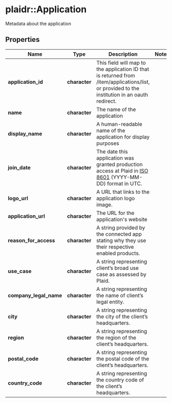 # plaidr::Application

Metadata about the application

## Properties
Name | Type | Description | Notes
------------ | ------------- | ------------- | -------------
**application_id** | **character** | This field will map to the application ID that is returned from /item/applications/list, or provided to the institution in an oauth redirect. | 
**name** | **character** | The name of the application | 
**display_name** | **character** | A human-readable name of the application for display purposes | 
**join_date** | **character** | The date this application was granted production access at Plaid in [ISO 8601](https://wikipedia.org/wiki/ISO_8601) (YYYY-MM-DD) format in UTC. | 
**logo_url** | **character** | A URL that links to the application logo image. | 
**application_url** | **character** | The URL for the application&#39;s website | 
**reason_for_access** | **character** | A string provided by the connected app stating why they use their respective enabled products. | 
**use_case** | **character** | A string representing client’s broad use case as assessed by Plaid. | 
**company_legal_name** | **character** | A string representing the name of client’s legal entity. | 
**city** | **character** | A string representing the city of the client’s headquarters. | 
**region** | **character** | A string representing the region of the client’s headquarters. | 
**postal_code** | **character** | A string representing the postal code of the client’s headquarters. | 
**country_code** | **character** | A string representing the country code of the client’s headquarters. | 


